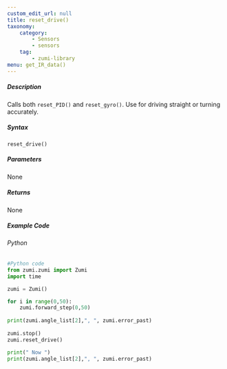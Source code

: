 ```yaml
---
custom_edit_url: null
title: reset_drive()
taxonomy:
    category:
        - Sensors
        - sensors
    tag:
        - zumi-library
menu: get_IR_data()
---
```


##### Description
Calls both ```reset_PID()``` and ```reset_gyro()```.
Use for driving straight or turning accurately.

##### Syntax
```reset_drive()```<br />

##### Parameters
None

##### Returns
None

##### Example Code
###### Python
```python
#Python code
from zumi.zumi import Zumi
import time

zumi = Zumi()

for i in range(0,50):
    zumi.forward_step(0,50)
    
print(zumi.angle_list[2],", ", zumi.error_past)
    
zumi.stop()
zumi.reset_drive()

print(" Now ")
print(zumi.angle_list[2],", ", zumi.error_past)
    

```